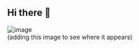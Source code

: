 ## Hi there 👋
![image](https://github.com/user-attachments/assets/b648f31d-6a9e-46cd-b619-66fb25055de1) <br>
(adding this image to see where it appears)
<!--
**ciellansard/ciellansard** is a ✨ _special_ ✨ repository because its `README.md` (this file) appears on your GitHub profile.

Here are some ideas to get you started:


- 🔭 I’m currently working on ...
- 🌱 I’m currently learning ...
- 👯 I’m looking to collaborate on ...
- 🤔 I’m looking for help with ...
- 💬 Ask me about ...
- 📫 How to reach me: ...
- 😄 Pronouns: ...
- ⚡ Fun fact: ...
-->
